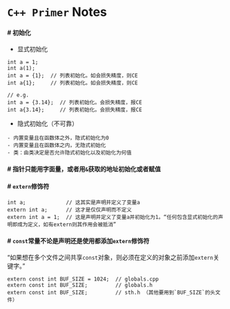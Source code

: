 # `C++ Primer` Notes

#### \# 初始化

- 显式初始化

```
int a = 1;
int a(1);
int a = {1};  // 列表初始化。如会损失精度，则CE
int a{1};     // 列表初始化。如会损失精度，则CE

// e.g.
int a = {3.14};  // 列表初始化。会损失精度，报CE
int a{3.14};     // 列表初始化。会损失精度，报CE
```

- 隐式初始化（不可靠）

```
- 内置变量且在函数体之外，隐式初始化为0
- 内置变量且在函数体之内，无隐式初始化
- 类：由类决定是否允许隐式初始化以及初始化为何值
```

#### \# 指针只能用字面量，或者用`&`获取的地址初始化或者赋值


#### \# `extern`修饰符

```
int a;             // 这其实是声明并定义了变量a
extern int a;      // 这才是仅仅声明而不定义
extern int a = 1;  // 这是声明并定义了变量a并初始化为1。“任何包含显式初始化的声明即成为定义，如有extern则其作用会被抵消”
```

#### \# `const`常量不论是声明还是使用都添加`extern`修饰符

“如果想在多个文件之间共享`const`对象，则必须在定义的对象之前添加`extern`关键字。”

```
extern const int BUF_SIZE = 1024;  // globals.cpp
extern const int BUF_SIZE;         // globals.h
extern const int BUF_SIZE;         // sth.h （其他要用到`BUF_SIZE`的头文件）
```
